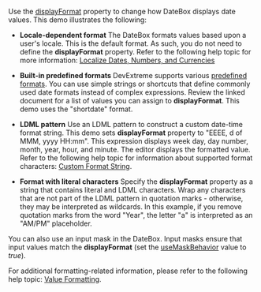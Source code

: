 Use the [displayFormat](/Documentation/ApiReference/UI_Widgets/dxDateBox/Configuration/#displayFormat) property to change how DateBox displays date values. This demo illustrates the following:

- **Locale-dependent format**
The DateBox formats values based upon a user's locale. This is the default format. As such, you do not need to define the **displayFormat** property. Refer to the following help topic for more information: [Localize Dates, Numbers, and Currencies](/Documentation/Guide/Common/Localization/#Localize_Dates_Numbers_and_Currencies)

- **Built-in predefined formats**
DevExtreme supports various [predefined formats](/Documentation/ApiReference/Common/Object_Structures/format/#type). You can use simple strings or shortcuts that define commonly used date formats instead of complex expressions. Review the linked document for a list of values you can assign to **displayFormat**. This demo uses the "shortdate" format.

- **LDML pattern**
Use an LDML pattern to construct a custom date-time format string. This demo sets **displayFormat** property to "EEEE, d of MMM, yyyy HH:mm". This expression displays week day, day number, month, year, hour, and minute. The editor displays the formatted value. Refer to the following help topic for information about supported format characters: [Custom Format String](/Documentation/Guide/Common/Value_Formatting/#Format_Widget_Values/Custom_Format_String).   

- **Format with literal characters**
Specify the **displayFormat** property as a string that contains literal and LDML characters. Wrap any characters that are not part of the LDML pattern in quotation marks - otherwise, they may be interpreted as wildcards. In this example, if you remove quotation marks from the word "Year", the letter "a" is interpreted as an "AM/PM" placeholder.

You can also use an input mask in the DateBox. Input masks ensure that input values match the **displayFormat** (set the [useMaskBehavior](/Documentation/ApiReference/UI_Widgets/dxDateBox/Configuration/#useMaskBehavior) value to *true*).

For additional formatting-related information, please refer to the following help topic: [Value Formatting](/Documentation/Guide/Common/Value_Formatting/).
